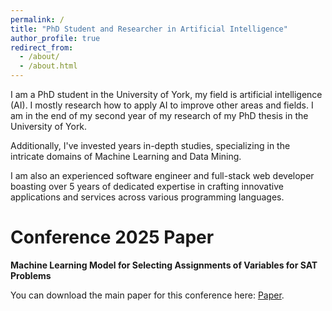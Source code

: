 ```yaml
---
permalink: /
title: "PhD Student and Researcher in Artificial Intelligence"
author_profile: true
redirect_from: 
  - /about/
  - /about.html
---
```


I am a PhD student in the University of York, my field is artificial intelligence (AI). I mostly research how to apply AI to improve other areas and fields. I am in the end of my second year of my research of my PhD thesis in the University of York.

Additionally, I've invested years in-depth studies, specializing in the intricate domains of Machine Learning and Data Mining.

I am also an experienced software engineer and full-stack web developer boasting over 5 years of dedicated expertise in crafting innovative applications and services across various programming languages.

Conference 2025 Paper
======
**Machine Learning Model for Selecting Assignments of Variables for SAT Problems**

You can download the main paper for this conference here: [Paper](http://academicpages.github.io/files/ModRef_2025___Workshop___Research_Paper.pdf).
